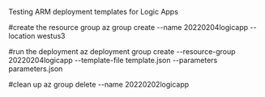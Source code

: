 Testing ARM deployment templates for Logic Apps

#create the resource group
az group create --name 20220204logicapp --location westus3

#run the deployment
az deployment group create --resource-group 20220204logicapp --template-file template.json --parameters parameters.json







#clean up
az group delete --name 20220202logicapp